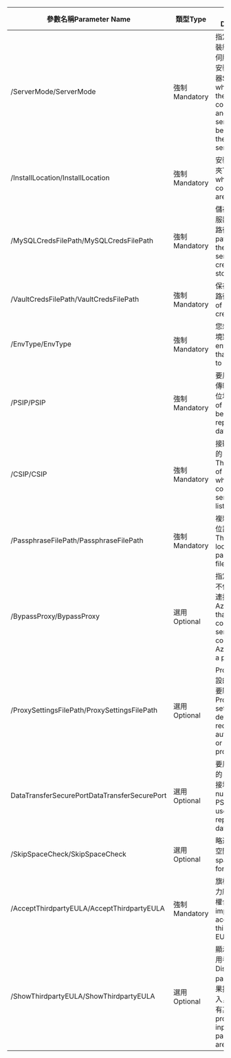 |<span data-ttu-id="3e3c5-101">參數名稱</span><span class="sxs-lookup"><span data-stu-id="3e3c5-101">Parameter Name</span></span>| <span data-ttu-id="3e3c5-102">類型</span><span class="sxs-lookup"><span data-stu-id="3e3c5-102">Type</span></span> | <span data-ttu-id="3e3c5-103">說明</span><span class="sxs-lookup"><span data-stu-id="3e3c5-103">Description</span></span>| <span data-ttu-id="3e3c5-104">可能的值</span><span class="sxs-lookup"><span data-stu-id="3e3c5-104">Possible Values</span></span>|
|-|-|-|-|
| <span data-ttu-id="3e3c5-105">/ServerMode</span><span class="sxs-lookup"><span data-stu-id="3e3c5-105">/ServerMode</span></span>|<span data-ttu-id="3e3c5-106">強制</span><span class="sxs-lookup"><span data-stu-id="3e3c5-106">Mandatory</span></span>|<span data-ttu-id="3e3c5-107">指定應該同時安裝組態和處理序伺服器，還是只安裝處理序伺服器</span><span class="sxs-lookup"><span data-stu-id="3e3c5-107">Specifies whether both the configuration and process servers should be installed, or the process server only</span></span>|<span data-ttu-id="3e3c5-108">CS</span><span class="sxs-lookup"><span data-stu-id="3e3c5-108">CS</span></span><br><span data-ttu-id="3e3c5-109">PS</span><span class="sxs-lookup"><span data-stu-id="3e3c5-109">PS</span></span>|
|<span data-ttu-id="3e3c5-110">/InstallLocation</span><span class="sxs-lookup"><span data-stu-id="3e3c5-110">/InstallLocation</span></span>|<span data-ttu-id="3e3c5-111">強制</span><span class="sxs-lookup"><span data-stu-id="3e3c5-111">Mandatory</span></span>|<span data-ttu-id="3e3c5-112">安裝元件的資料夾</span><span class="sxs-lookup"><span data-stu-id="3e3c5-112">The folder in which the components are installed</span></span>| <span data-ttu-id="3e3c5-113">電腦上的任何資料夾</span><span class="sxs-lookup"><span data-stu-id="3e3c5-113">Any folder on the computer</span></span>|
|<span data-ttu-id="3e3c5-114">/MySQLCredsFilePath</span><span class="sxs-lookup"><span data-stu-id="3e3c5-114">/MySQLCredsFilePath</span></span>|<span data-ttu-id="3e3c5-115">強制</span><span class="sxs-lookup"><span data-stu-id="3e3c5-115">Mandatory</span></span>|<span data-ttu-id="3e3c5-116">儲存 MySQL 伺服器認證的檔案路徑</span><span class="sxs-lookup"><span data-stu-id="3e3c5-116">The file path in which the MySQL server credentials are stored</span></span>|<span data-ttu-id="3e3c5-117">此檔案應該具備如下所指定的格式</span><span class="sxs-lookup"><span data-stu-id="3e3c5-117">The file should be the format specified below</span></span>|
|<span data-ttu-id="3e3c5-118">/VaultCredsFilePath</span><span class="sxs-lookup"><span data-stu-id="3e3c5-118">/VaultCredsFilePath</span></span>|<span data-ttu-id="3e3c5-119">強制</span><span class="sxs-lookup"><span data-stu-id="3e3c5-119">Mandatory</span></span>|<span data-ttu-id="3e3c5-120">保存庫認證檔的路徑</span><span class="sxs-lookup"><span data-stu-id="3e3c5-120">The path of the vault credentials file</span></span>|<span data-ttu-id="3e3c5-121">有效的檔案路徑</span><span class="sxs-lookup"><span data-stu-id="3e3c5-121">Valid file path</span></span>|
|<span data-ttu-id="3e3c5-122">/EnvType</span><span class="sxs-lookup"><span data-stu-id="3e3c5-122">/EnvType</span></span>|<span data-ttu-id="3e3c5-123">強制</span><span class="sxs-lookup"><span data-stu-id="3e3c5-123">Mandatory</span></span>|<span data-ttu-id="3e3c5-124">您想要保護的環境類型</span><span class="sxs-lookup"><span data-stu-id="3e3c5-124">Type of envrionment that you want to protect</span></span> |<span data-ttu-id="3e3c5-125">VMware</span><span class="sxs-lookup"><span data-stu-id="3e3c5-125">VMware</span></span><br><span data-ttu-id="3e3c5-126">NonVMware</span><span class="sxs-lookup"><span data-stu-id="3e3c5-126">NonVMware</span></span>|
|<span data-ttu-id="3e3c5-127">/PSIP</span><span class="sxs-lookup"><span data-stu-id="3e3c5-127">/PSIP</span></span>|<span data-ttu-id="3e3c5-128">強制</span><span class="sxs-lookup"><span data-stu-id="3e3c5-128">Mandatory</span></span>|<span data-ttu-id="3e3c5-129">要用於複寫資料傳輸的 NIC IP 位址</span><span class="sxs-lookup"><span data-stu-id="3e3c5-129">IP address of the NIC to be used for replication data transfer</span></span>| <span data-ttu-id="3e3c5-130">任何有效的 IP 位址</span><span class="sxs-lookup"><span data-stu-id="3e3c5-130">Any valid IP Address</span></span>|
|<span data-ttu-id="3e3c5-131">/CSIP</span><span class="sxs-lookup"><span data-stu-id="3e3c5-131">/CSIP</span></span>|<span data-ttu-id="3e3c5-132">強制</span><span class="sxs-lookup"><span data-stu-id="3e3c5-132">Mandatory</span></span>|<span data-ttu-id="3e3c5-133">接聽組態伺服器的 NIC IP 位址</span><span class="sxs-lookup"><span data-stu-id="3e3c5-133">The IP address of the NIC on which the configuration server is listening on</span></span>| <span data-ttu-id="3e3c5-134">任何有效的 IP 位址</span><span class="sxs-lookup"><span data-stu-id="3e3c5-134">Any valid IP Address</span></span>|
|<span data-ttu-id="3e3c5-135">/PassphraseFilePath</span><span class="sxs-lookup"><span data-stu-id="3e3c5-135">/PassphraseFilePath</span></span>|<span data-ttu-id="3e3c5-136">強制</span><span class="sxs-lookup"><span data-stu-id="3e3c5-136">Mandatory</span></span>|<span data-ttu-id="3e3c5-137">複雜密碼檔案的位置完整路徑</span><span class="sxs-lookup"><span data-stu-id="3e3c5-137">The full path to location of the passphrase file</span></span>|<span data-ttu-id="3e3c5-138">有效的檔案路徑</span><span class="sxs-lookup"><span data-stu-id="3e3c5-138">Valid file path</span></span>|
|<span data-ttu-id="3e3c5-139">/BypassProxy</span><span class="sxs-lookup"><span data-stu-id="3e3c5-139">/BypassProxy</span></span>|<span data-ttu-id="3e3c5-140">選用</span><span class="sxs-lookup"><span data-stu-id="3e3c5-140">Optional</span></span>|<span data-ttu-id="3e3c5-141">指定組態伺服器不使用 Proxy 連接至 Azure</span><span class="sxs-lookup"><span data-stu-id="3e3c5-141">Specifies that the configuration server connects to Azure without a proxy</span></span>|<span data-ttu-id="3e3c5-142">若要這樣做，請從 Venu 取得此值</span><span class="sxs-lookup"><span data-stu-id="3e3c5-142">To do get this value from Venu</span></span>|
|<span data-ttu-id="3e3c5-143">/ProxySettingsFilePath</span><span class="sxs-lookup"><span data-stu-id="3e3c5-143">/ProxySettingsFilePath</span></span>|<span data-ttu-id="3e3c5-144">選用</span><span class="sxs-lookup"><span data-stu-id="3e3c5-144">Optional</span></span>|<span data-ttu-id="3e3c5-145">Proxy 設定 (預設的 Proxy 需要驗證或自訂的 Proxy)</span><span class="sxs-lookup"><span data-stu-id="3e3c5-145">Proxy settings (The default proxy requires authentication, or a custom proxy)</span></span>|<span data-ttu-id="3e3c5-146">此檔案應該具備如下所指定的格式</span><span class="sxs-lookup"><span data-stu-id="3e3c5-146">The file should be in the format specified below</span></span>|
|<span data-ttu-id="3e3c5-147">DataTransferSecurePort</span><span class="sxs-lookup"><span data-stu-id="3e3c5-147">DataTransferSecurePort</span></span>|<span data-ttu-id="3e3c5-148">選用</span><span class="sxs-lookup"><span data-stu-id="3e3c5-148">Optional</span></span>|<span data-ttu-id="3e3c5-149">要用於複寫資料的 PSIP 上的連接埠號碼</span><span class="sxs-lookup"><span data-stu-id="3e3c5-149">Port number on the PSIP to be used for replication data</span></span>| <span data-ttu-id="3e3c5-150">有效的連接埠號碼 (預設值是 9433)</span><span class="sxs-lookup"><span data-stu-id="3e3c5-150">Valid Port Number (default value is 9433)</span></span>|
|<span data-ttu-id="3e3c5-151">/SkipSpaceCheck</span><span class="sxs-lookup"><span data-stu-id="3e3c5-151">/SkipSpaceCheck</span></span>|<span data-ttu-id="3e3c5-152">選用</span><span class="sxs-lookup"><span data-stu-id="3e3c5-152">Optional</span></span>|<span data-ttu-id="3e3c5-153">略過快取磁碟的空間檢查</span><span class="sxs-lookup"><span data-stu-id="3e3c5-153">Skip space check for cache disk</span></span>| |
|<span data-ttu-id="3e3c5-154">/AcceptThirdpartyEULA</span><span class="sxs-lookup"><span data-stu-id="3e3c5-154">/AcceptThirdpartyEULA</span></span>|<span data-ttu-id="3e3c5-155">強制</span><span class="sxs-lookup"><span data-stu-id="3e3c5-155">Mandatory</span></span>|<span data-ttu-id="3e3c5-156">旗標表示接受協力廠商使用者授權合約</span><span class="sxs-lookup"><span data-stu-id="3e3c5-156">Flag implies acceptance of third-party EULA</span></span>| |
|<span data-ttu-id="3e3c5-157">/ShowThirdpartyEULA</span><span class="sxs-lookup"><span data-stu-id="3e3c5-157">/ShowThirdpartyEULA</span></span>|<span data-ttu-id="3e3c5-158">選用</span><span class="sxs-lookup"><span data-stu-id="3e3c5-158">Optional</span></span>|<span data-ttu-id="3e3c5-159">顯示協力廠商使用者授權合約。</span><span class="sxs-lookup"><span data-stu-id="3e3c5-159">Displays third-party EULA.</span></span> <span data-ttu-id="3e3c5-160">如果提供作為輸入，則會忽略所有其他參數</span><span class="sxs-lookup"><span data-stu-id="3e3c5-160">If provided as input all other parameters are ignored</span></span>| |
